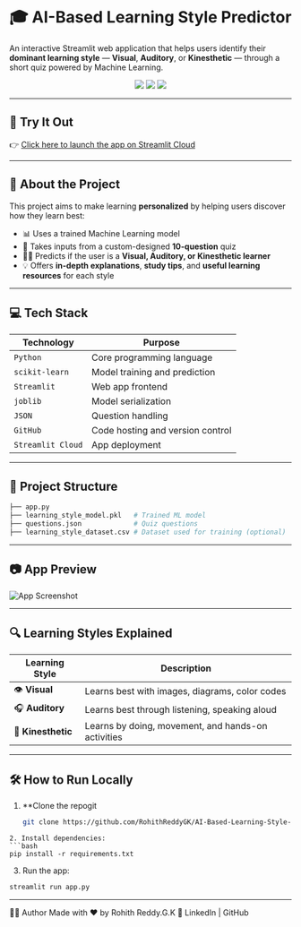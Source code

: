 # 🎓 AI-Based Learning Style Predictor

An interactive Streamlit web application that helps users identify their **dominant learning style** — **Visual**, **Auditory**, or **Kinesthetic** — through a short quiz powered by Machine Learning.

<div align="center">
  <img src="https://img.shields.io/badge/Built%20With-Streamlit-%23FF4B4B?style=for-the-badge&logo=streamlit&logoColor=white"/>
  <img src="https://img.shields.io/badge/Python-ML-blue?style=for-the-badge&logo=python"/>
  <img src="https://img.shields.io/badge/Status-Deployed-brightgreen?style=for-the-badge"/>
</div>

---

## 📌 Try It Out

👉 [Click here to launch the app on Streamlit Cloud](https://ai-based-learning-style-predictor-kgqy7zfx4dmnpcwxdyqddy.streamlit.app/)

---

## 🧠 About the Project

This project aims to make learning **personalized** by helping users discover how they learn best:

- 📊 Uses a trained Machine Learning model
- 📝 Takes inputs from a custom-designed **10-question** quiz
- 🧑‍🏫 Predicts if the user is a **Visual, Auditory, or Kinesthetic learner**
- 💡 Offers **in-depth explanations**, **study tips**, and **useful learning resources** for each style

---

## 💻 Tech Stack

| Technology     | Purpose                             |
|----------------|-------------------------------------|
| `Python`       | Core programming language           |
| `scikit-learn` | Model training and prediction       |
| `Streamlit`    | Web app frontend                    |
| `joblib`       | Model serialization                 |
| `JSON`         | Question handling                   |
| `GitHub`       | Code hosting and version control    |
| `Streamlit Cloud` | App deployment                   |

---

## 📂 Project Structure

```bash
├── app.py                    
├── learning_style_model.pkl   # Trained ML model 
├── questions.json             # Quiz questions 
├── learning_style_dataset.csv # Dataset used for training (optional)
```
---

## 📷 App Preview

![App Screenshot](https://user-images.githubusercontent.com/YOUR_USERNAME/YOUR_REPO/screenshot.png)

---

## 🔍 Learning Styles Explained

| Learning Style | Description |
|----------------|-------------|
| 👁️ **Visual**   | Learns best with images, diagrams, color codes |
| 🎧 **Auditory** | Learns best through listening, speaking aloud |
| 🤸 **Kinesthetic** | Learns by doing, movement, and hands-on activities |

---

## 🛠 How to Run Locally

1. **Clone the repogit
   ```bash
   git clone https://github.com/RohithReddyGK/AI-Based-Learning-Style-Predictor.git
```
2. Install dependencies:
```bash
pip install -r requirements.txt
```
3. Run the app:
```bash
streamlit run app.py
```
---

🙋‍♂️ Author 
Made with ❤️ by Rohith Reddy.G.K
🔗 LinkedIn | GitHub
